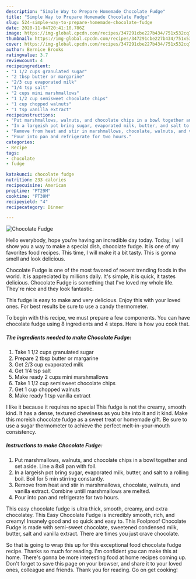 ```yaml
---
description: "Simple Way to Prepare Homemade Chocolate Fudge"
title: "Simple Way to Prepare Homemade Chocolate Fudge"
slug: 524-simple-way-to-prepare-homemade-chocolate-fudge
date: 2020-11-04T20:41:10.786Z
image: https://img-global.cpcdn.com/recipes/347291cbe227b434/751x532cq70/chocolate-fudge-recipe-main-photo.jpg
thumbnail: https://img-global.cpcdn.com/recipes/347291cbe227b434/751x532cq70/chocolate-fudge-recipe-main-photo.jpg
cover: https://img-global.cpcdn.com/recipes/347291cbe227b434/751x532cq70/chocolate-fudge-recipe-main-photo.jpg
author: Bernice Brooks
ratingvalue: 3.7
reviewcount: 4
recipeingredient:
- "1 1/2 cups granulated sugar"
- "2 tbsp butter or margarine"
- "2/3 cup evaporated milk"
- "1/4 tsp salt"
- "2 cups mini marshmallows"
- "1 1/2 cup semisweet chocolate chips"
- "1 cup chopped walnuts"
- "1 tsp vanilla extract"
recipeinstructions:
- "Put marshmallows, walnuts, and chocolate chips in a bowl together and set aside. Line a 8x8 pan with foil."
- "In a largeish pot bring sugar, evaporated milk, butter, and salt to a rolling boil. Boil for 5 min stirring constantly."
- "Remove from heat and stir in marshmallows, chocolate, walnuts, and vanilla extract. Combine untill marshmallows are melted."
- "Pour into pan and refrigerate for two hours."
categories:
- Recipe
tags:
- chocolate
- fudge

katakunci: chocolate fudge 
nutrition: 233 calories
recipecuisine: American
preptime: "PT29M"
cooktime: "PT39M"
recipeyield: "4"
recipecategory: Dinner

---
```



![Chocolate Fudge](https://img-global.cpcdn.com/recipes/347291cbe227b434/751x532cq70/chocolate-fudge-recipe-main-photo.jpg)

Hello everybody, hope you're having an incredible day today. Today, I will show you a way to make a special dish, chocolate fudge. It is one of my favorites food recipes. This time, I will make it a bit tasty. This is gonna smell and look delicious.

Chocolate Fudge is one of the most favored of recent trending foods in the world. It is appreciated by millions daily. It's simple, it is quick, it tastes delicious. Chocolate Fudge is something that I've loved my whole life. They're nice and they look fantastic.

This fudge is easy to make and very delicious. Enjoy this with your loved ones. For best results be sure to use a candy thermometer.


To begin with this recipe, we must prepare a few components. You can have chocolate fudge using 8 ingredients and 4 steps. Here is how you cook that.

<!--inarticleads1-->

##### The ingredients needed to make Chocolate Fudge:

1. Take 1 1/2 cups granulated sugar
1. Prepare 2 tbsp butter or margarine
1. Get 2/3 cup evaporated milk
1. Get 1/4 tsp salt
1. Make ready 2 cups mini marshmallows
1. Take 1 1/2 cup semisweet chocolate chips
1. Get 1 cup chopped walnuts
1. Make ready 1 tsp vanilla extract


I like it because it requires no special This fudge is not the creamy, smooth kind. It has a dense, textured chewiness as you bite into it and it kind. Make this moreish chocolate fudge as a sweet treat or homemade gift. Be sure to use a sugar thermometer to achieve the perfect melt-in-your-mouth consistency. 

<!--inarticleads2-->

##### Instructions to make Chocolate Fudge:

1. Put marshmallows, walnuts, and chocolate chips in a bowl together and set aside. Line a 8x8 pan with foil.
1. In a largeish pot bring sugar, evaporated milk, butter, and salt to a rolling boil. Boil for 5 min stirring constantly.
1. Remove from heat and stir in marshmallows, chocolate, walnuts, and vanilla extract. Combine untill marshmallows are melted.
1. Pour into pan and refrigerate for two hours.


This easy chocolate fudge is ultra thick, smooth, creamy, and extra chocolatey. This Easy Chocolate Fudge is incredibly smooth, rich, and creamy! Insanely good and so quick and easy to. This Foolproof Chocolate Fudge is made with semi-sweet chocolate, sweetened condensed milk, butter, salt and vanilla extract. There are times you just crave chocolate. 

So that is going to wrap this up for this exceptional food chocolate fudge recipe. Thanks so much for reading. I'm confident you can make this at home. There's gonna be more interesting food at home recipes coming up. Don't forget to save this page on your browser, and share it to your loved ones, colleague and friends. Thank you for reading. Go on get cooking!
